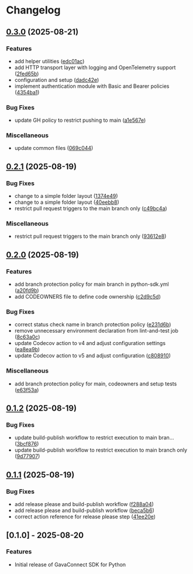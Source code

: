 # Changelog

## [0.3.0](https://github.com/acoruss/gavaconnect-sdk-python/compare/gavaconnect-sdk-python-v0.2.1...gavaconnect-sdk-python-v0.3.0) (2025-08-21)


### Features

* add helper utilities ([edc01ac](https://github.com/acoruss/gavaconnect-sdk-python/commit/edc01acf6e1a5fc04252938c735ec03e037af76b))
* add HTTP transport layer with logging and OpenTelemetry support ([2fed65b](https://github.com/acoruss/gavaconnect-sdk-python/commit/2fed65bc6a225338a0384fc08cb2202a5e4dd9c5))
* configuration and setup ([dadc42e](https://github.com/acoruss/gavaconnect-sdk-python/commit/dadc42eab2122d04f38b3bdf9e7d54615d2bde86))
* implement authentication module with Basic and Bearer policies ([4354ba1](https://github.com/acoruss/gavaconnect-sdk-python/commit/4354ba1041b5df55d7744ccbcd2a86796997c928))


### Bug Fixes

* update GH policy to restrict pushing to main ([a1e567e](https://github.com/acoruss/gavaconnect-sdk-python/commit/a1e567e808a81ecfb5f06e97f4b85333e5b0758c))


### Miscellaneous

* update common files ([069c044](https://github.com/acoruss/gavaconnect-sdk-python/commit/069c044c7c41890a93da885b9a910e835688af83))

## [0.2.1](https://github.com/acoruss/gavaconnect-sdk-python/compare/gavaconnect-sdk-python-v0.2.0...gavaconnect-sdk-python-v0.2.1) (2025-08-19)


### Bug Fixes

* change to a simple folder layout ([1374e49](https://github.com/acoruss/gavaconnect-sdk-python/commit/1374e49a5f8852daec769e477d3a7576c7affb30))
* change to a simple folder layout ([40eebb8](https://github.com/acoruss/gavaconnect-sdk-python/commit/40eebb81e6c55474f554b11eb783402fb4639453))
* restrict pull request triggers to the main branch only ([c49bc4a](https://github.com/acoruss/gavaconnect-sdk-python/commit/c49bc4afde0143f2d52a6b5f48cbafb97f89e12e))


### Miscellaneous

* restrict pull request triggers to the main branch only ([93612e8](https://github.com/acoruss/gavaconnect-sdk-python/commit/93612e8a9d61ce3b9c1c410754ec9fb65579cd00))

## [0.2.0](https://github.com/acoruss/gavaconnect-sdk-python/compare/gavaconnect-sdk-python-v0.1.2...gavaconnect-sdk-python-v0.2.0) (2025-08-19)


### Features

* add branch protection policy for main branch in python-sdk.yml ([a20fd9b](https://github.com/acoruss/gavaconnect-sdk-python/commit/a20fd9b36969145e6301c76a11fba7f5d0184b55))
* add CODEOWNERS file to define code ownership ([c2d9c5d](https://github.com/acoruss/gavaconnect-sdk-python/commit/c2d9c5d2ac6175d1ffba7e082fd9e77748e4b3f2))


### Bug Fixes

* correct status check name in branch protection policy ([e231d6b](https://github.com/acoruss/gavaconnect-sdk-python/commit/e231d6b6f3e167b606773d25fb7396a16760bc35))
* remove unnecessary environment declaration from lint-and-test job ([8c63a0c](https://github.com/acoruss/gavaconnect-sdk-python/commit/8c63a0cd38842c968158978c794d151c8de18ede))
* update Codecov action to v4 and adjust configuration settings ([ea8ea9b](https://github.com/acoruss/gavaconnect-sdk-python/commit/ea8ea9b9c2b53428b5ecb3895380aa2272b36693))
* update Codecov action to v5 and adjust configuration ([c808910](https://github.com/acoruss/gavaconnect-sdk-python/commit/c808910bc832a4bdf1c96ed5bef7c1ed832b5bd7))


### Miscellaneous

* add branch protection policy for main, codeowners and setup tests ([e63f53a](https://github.com/acoruss/gavaconnect-sdk-python/commit/e63f53a648ac34106960bb1f93e996399f8fa7fb))

## [0.1.2](https://github.com/acoruss/gavaconnect-sdk-python/compare/gavaconnect-sdk-python-v0.1.1...gavaconnect-sdk-python-v0.1.2) (2025-08-19)


### Bug Fixes

* update build-publish workflow to restrict execution to main bran… ([3bcf876](https://github.com/acoruss/gavaconnect-sdk-python/commit/3bcf876fefdc46ef1d65e12f9488373cacbaa413))
* update build-publish workflow to restrict execution to main branch only ([9d77907](https://github.com/acoruss/gavaconnect-sdk-python/commit/9d7790795f280bda396f9979dbc081019f700b11))

## [0.1.1](https://github.com/acoruss/gavaconnect-sdk-python/compare/gavaconnect-sdk-python-v0.1.0...gavaconnect-sdk-python-v0.1.1) (2025-08-19)


### Bug Fixes

* add release please and build-publish workflow ([f288a04](https://github.com/acoruss/gavaconnect-sdk-python/commit/f288a04a9715cccc8d23d9affa20a403b8d383fa))
* add release please and build-publish workflow ([beca5b6](https://github.com/acoruss/gavaconnect-sdk-python/commit/beca5b66036218dfe6c1621652c601174f9df87f))
* correct action reference for release please step ([41ee20e](https://github.com/acoruss/gavaconnect-sdk-python/commit/41ee20e0b906ac62990ef27229cabb3799e1c46b))

## [0.1.0] - 2025-08-20

### Features

- Initial release of GavaConnect SDK for Python

